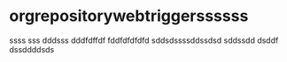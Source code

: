 # orgrepositorywebtriggerssssss
ssss
sss
dddsss
dddfdffdf
fddfdfdfdfd
sddsdssssddssdsd
sddssdd
dsddf
dssddddsds
